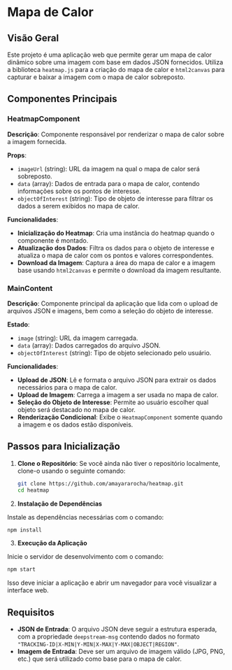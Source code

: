 # Mapa de Calor 

## Visão Geral

Este projeto é uma aplicação web que permite gerar um mapa de calor dinâmico sobre uma imagem com base em dados JSON fornecidos. Utiliza a biblioteca `heatmap.js` para a criação do mapa de calor e `html2canvas` para capturar e baixar a imagem com o mapa de calor sobreposto.

## Componentes Principais 

### HeatmapComponent

**Descrição**: Componente responsável por renderizar o mapa de calor sobre a imagem fornecida.

**Props**:
- `imageUrl` (string): URL da imagem na qual o mapa de calor será sobreposto.
- `data` (array): Dados de entrada para o mapa de calor, contendo informações sobre os pontos de interesse.
- `objectOfInterest` (string): Tipo de objeto de interesse para filtrar os dados a serem exibidos no mapa de calor.

**Funcionalidades**:
- **Inicialização do Heatmap**: Cria uma instância do heatmap quando o componente é montado.
- **Atualização dos Dados**: Filtra os dados para o objeto de interesse e atualiza o mapa de calor com os pontos e valores correspondentes.
- **Download da Imagem**: Captura a área do mapa de calor e a imagem base usando `html2canvas` e permite o download da imagem resultante.

### MainContent

**Descrição**: Componente principal da aplicação que lida com o upload de arquivos JSON e imagens, bem como a seleção do objeto de interesse.

**Estado**:
- `image` (string): URL da imagem carregada.
- `data` (array): Dados carregados do arquivo JSON.
- `objectOfInterest` (string): Tipo de objeto selecionado pelo usuário.

**Funcionalidades**:
- **Upload de JSON**: Lê e formata o arquivo JSON para extrair os dados necessários para o mapa de calor.
- **Upload de Imagem**: Carrega a imagem a ser usada no mapa de calor.
- **Seleção do Objeto de Interesse**: Permite ao usuário escolher qual objeto será destacado no mapa de calor.
- **Renderização Condicional**: Exibe o `HeatmapComponent` somente quando a imagem e os dados estão disponíveis.

## Passos para Inicialização

1. **Clone o Repositório**:
   Se você ainda não tiver o repositório localmente, clone-o usando o seguinte comando:
   ```bash
   git clone https://github.com/amayararocha/heatmap.git
   cd heatmap

2. **Instalação de Dependências**

Instale as dependências necessárias com o comando:
```bash
npm install
```
3. **Execução da Aplicação**

Inicie o servidor de desenvolvimento com o comando:
```bash
npm start
```
Isso deve iniciar a aplicação e abrir um navegador para você visualizar a interface web.

## Requisitos

- **JSON de Entrada**: O arquivo JSON deve seguir a estrutura esperada, com a propriedade `deepstream-msg` contendo dados no formato `"TRACKING-ID|X-MIN|Y-MIN|X-MAX|Y-MAX|OBJECT|REGION"`.
- **Imagem de Entrada**: Deve ser um arquivo de imagem válido (JPG, PNG, etc.) que será utilizado como base para o mapa de calor.


